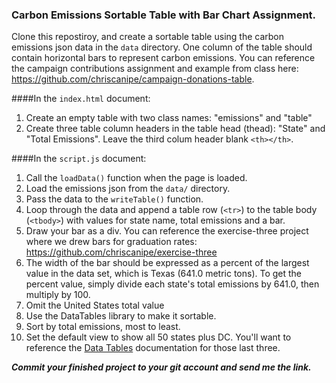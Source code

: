 ### Carbon Emissions Sortable Table with Bar Chart Assignment.

Clone this repostiroy, and create a sortable table using the carbon emissions json data in the `data` directory. One column of the table should contain horizontal bars to represent carbon emissions. You can reference the campaign contributions assignment and example from class here: https://github.com/chriscanipe/campaign-donations-table.

####In the `index.html` document:

1. Create an empty table with two class names: "emissions" and "table"
2. Create three table column headers in the table head (thead): "State" and  "Total Emissions". Leave the third colum header blank `<th></th>`.



####In the `script.js` document:

1. Call the `loadData()` function when the page is loaded.
2. Load the emissions json from the `data/` directory.
3. Pass the data to the `writeTable()` function.
4. Loop through the data and append a table row (`<tr>`) to the table body (`<tbody>`) with values for state name, total emissions and a bar.
5. Draw your bar as a div. You can reference the exercise-three project where we drew bars for graduation rates: https://github.com/chriscanipe/exercise-three
6. The width of the bar should be expressed as a percent of the largest value in the data set, which is Texas (641.0 metric tons). To get the percent value, simply divide each state's total emissions by 641.0, then multiply by 100.
7. Omit the United States total value
8. Use the DataTables library to make it sortable.
9. Sort by total emissions, most to least.
10. Set the default view to show all 50 states plus DC. You'll want to reference the [Data Tables](https://www.datatables.net/) documentation for those last three.


***Commit your finished project to your git account and send me the link.***


